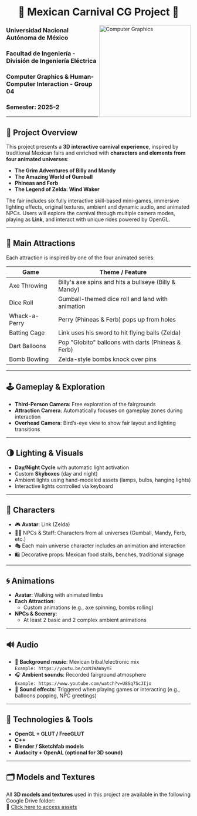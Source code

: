 <h1 align="center">🎪 Mexican Carnival CG Project 🎯</h1>
<img align="right" width="250" src="https://image.jimcdn.com/app/cms/image/transf/dimension=278x10000:format=png/path/sd1aac2e5247a8c93/image/i09a5bc8871b88b5b/version/1641969534/puestos-de-feria-para-fiestas-infantiles.png" alt="Computer Graphics">

### Universidad Nacional Autónoma de México  
### Facultad de Ingeniería - División de Ingeniería Eléctrica  
### Computer Graphics & Human-Computer Interaction - Group 04  
### Semester: 2025-2  

---

## 🎯 Project Overview

This project presents a **3D interactive carnival experience**, inspired by traditional Mexican fairs and enriched with **characters and elements from four animated universes**:

- **The Grim Adventures of Billy and Mandy**  
- **The Amazing World of Gumball**  
- **Phineas and Ferb**  
- **The Legend of Zelda: Wind Waker**

The fair includes six fully interactive skill-based mini-games, immersive lighting effects, original textures, ambient and dynamic audio, and animated NPCs. Users will explore the carnival through multiple camera modes, playing as **Link**, and interact with unique rides powered by OpenGL.

---

## 🎡 Main Attractions

Each attraction is inspired by one of the four animated series:

| Game                  | Theme / Feature                                 |
|-----------------------|-------------------------------------------------|
| Axe Throwing          | Billy's axe spins and hits a bullseye (Billy & Mandy) |
| Dice Roll             | Gumball-themed dice roll and land with animation |
| Whack-a-Perry         | Perry (Phineas & Ferb) pops up from holes |
| Batting Cage          | Link uses his sword to hit flying balls (Zelda) |
| Dart Balloons         | Pop "Globito" balloons with darts (Phineas & Ferb) |
| Bomb Bowling          | Zelda-style bombs knock over pins |

---

## 🕹️ Gameplay & Exploration

- **Third-Person Camera**: Free exploration of the fairgrounds
- **Attraction Camera**: Automatically focuses on gameplay zones during interaction
- **Overhead Camera**: Bird’s-eye view to show fair layout and lighting transitions

---

## 🌗 Lighting & Visuals

- **Day/Night Cycle** with automatic light activation
- Custom **Skyboxes** (day and night)
- Ambient lights using hand-modeled assets (lamps, bulbs, hanging lights)
- Interactive lights controlled via keyboard

---

## 👾 Characters

- 🎮 **Avatar**: Link (Zelda)
- 🧍‍♂️ NPCs & Staff: Characters from all universes (Gumball, Mandy, Ferb, etc.)
- 🎭 Each main universe character includes an animation and interaction
- 🛍️ Decorative props: Mexican food stalls, benches, traditional signage

---

## 🌀 Animations

- **Avatar**: Walking with animated limbs
- **Each Attraction**:
  - Custom animations (e.g., axe spinning, bombs rolling)
- **NPCs & Scenery**:
  - At least 2 basic and 2 complex ambient animations

---

## 🔊 Audio

- 🎵 **Background music**: Mexican tribal/electronic mix  
  `Example: https://youtu.be/xxNiWAWayYE`
- 🎧 **Ambient sounds**: Recorded fairground atmosphere  
  `Example: https://www.youtube.com/watch?v=U8Sq7ScJIjo`
- 🔔 **Sound effects**: Triggered when playing games or interacting (e.g., balloons popping, NPC greetings)

---

## 🧱 Technologies & Tools

- **OpenGL + GLUT / FreeGLUT**
- **C++**
- **Blender / Sketchfab models**
- **Audacity + OpenAL (optional for 3D sound)**

---

## 🗂️ Models and Textures
All **3D models and textures** used in this project are available in the following Google Drive folder:  
🔗 [Click here to access assets](https://drive.google.com/drive/folders/1lZ2wULsL46p2QjcrO-19yF2htJbd-_bc?usp=sharing)  

